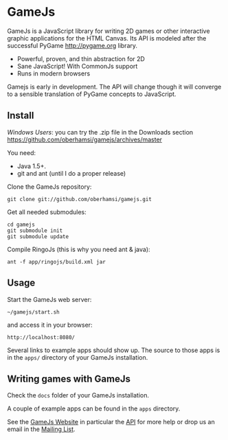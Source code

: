 GameJs
=======

GameJs is a JavaScript library for writing 2D games or other interactive graphic applications for the HTML Canvas. Its API is modeled after the successful PyGame <http://pygame.org> library.

  * Powerful, proven, and thin abstraction for 2D
  * Sane JavaScript! With CommonJs support
  * Runs in modern browsers

Gamejs is early in development. The API will change though it will converge to a sensible translation of PyGame concepts to JavaScript.

Install
-------
*Windows Users*: you can try the .zip file in the Downloads section <https://github.com/oberhamsi/gamejs/archives/master>

You need:

  * Java 1.5+.
  * git and ant (until I do a proper release)

Clone the GameJs repository:

    git clone git://github.com/oberhamsi/gamejs.git

Get all needed submodules:

    cd gamejs
    git submodule init
    git submodule update

Compile RingoJs (this is why you need ant & java):

    ant -f app/ringojs/build.xml jar

Usage
------------------

Start the GameJs web server:

    ~/gamejs/start.sh

and access it in your browser:

    http://localhost:8080/

Several links to example apps should show up. The source to those apps is in the `apps/` directory of your GameJs installation.

Writing games with GameJs
-----------------------------

Check the `docs` folder of your GameJs installation.

A couple of example apps can be found in the `apps` directory.

See the [GameJs Website](http://gamejs.org) in particular the [API](http://gamejs.org/api/) for more help or drop us an email in the [Mailing List](http://groups.google.com/group/gamejs).
